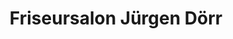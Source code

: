 ---
title: "Friseursalon Jürgen Dörr"
url: /altlussheim/friseursalon-juergen-doerr/
shop: Friseur
---
